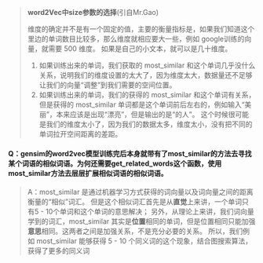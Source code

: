 > **word2Vec中size参数的选择**(引自Mr.Gao)
>
> 维度的确定并不是有一个固定的值，主要的衡量指标是，如果我们知道这个里边的单词数目比较多，那么维度就相应要大一些，例如 google训练的向量，就需要 500 维度。 如果是自己的小文本，就可以是几十维度。
>
> 1. 如果训练出来的单词，我们获取的 most_similar 和这个单词几乎没什么关系，说明我们的维度设置的太大了，因为维度太大，数据量还不足够让我们的向量“调整”到我们需要的空间位置。
> 2. 如果训练出来的单词，我们的获得的 most_similar 和这个单词有关系，但是获得的 most_similar 单词都是这个单词前后左右的，例如输入“美丽”，本来应该是出现“漂亮”，但是输出的是“的人”。 这个时候很可能是我们的维度太小了，因为我们的数据太多，维度太小，没有把不同的单词拉开空间距离的差距。

#### Q：gensim的word2vec模型训练完后本身就带有了most_similar的方法去寻找某个词语的相似词语。为何还需要get_related_words这个函数，使用most_similar方法去层层扩展相似词语的相似词语。

> A：most_similar 是通过机器学习方式获得的词向量以及词向量之间的距离衡量的“相似”词汇。 但是这个相似词汇首先是从**直觉**上来讲，一个单词只有5 - 10个单词和这个单词的意思解决； 另外，从理论上来讲，我们词向量学到的词汇，most_similar 其实是**位置**相同的单词，但是位置相同只能加强**意思**相同。这两者之间是加强关系，不是充分必要的关系。 所以，我们例如 most_similar 能够获得 5 - 10 个同义词的这个现象，结合图搜索算法，获得了更多的同义词 

